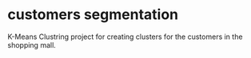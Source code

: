 # customers segmentation
K-Means Clustring project for creating clusters for the customers in the shopping mall.
